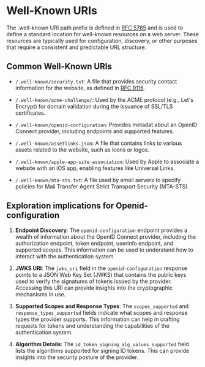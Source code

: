 # Well-Known URIs

The .well-known URI path prefix is defined in [RFC 5785](https://datatracker.ietf.org/doc/html/rfc5785) and is used to define a standard location for well-known resources on a web server. These resources are typically used for configuration, discovery, or other purposes that require a consistent and predictable URL structure.

## Common Well-Known URIs

- `/.well-known/security.txt`: A file that provides security contact information for the website, as defined in [RFC 9116](https://datatracker.ietf.org/doc/html/rfc9116).

- `/.well-known/acme-challenge/`: Used by the ACME protocol (e.g., Let's Encrypt) for domain validation during the issuance of SSL/TLS certificates.

- `/.well-known/openid-configuration`: Provides metadat about an OpenID Connect provider, including endpoints and supported features.

- `/.well-known/assetlinks.json`: A file that contains links to various assets related to the website, such as icons or logos.

- `/.well-known/apple-app-site-association`: Used by Apple to associate a website with an iOS app, enabling features like Universal Links.

- `/.well-known/mta-sts.txt`: A file used by email servers to specify policies for Mail Transfer Agent Strict Transport Security (MTA-STS).


## Exploration implications for Openid-configuration

1. **Endpoint Discovery**: The `openid-configuration` endpoint provides a wealth of information about the OpenID Connect provider, including the authorization endpoint, token endpoint, userinfo endpoint, and supported scopes. This information can be used to understand how to interact with the authentication system.

2. **JWKS URI**: The `jwks_uri` field in the `openid-configuration` response points to a JSON Web Key Set (JWKS) that contains the public keys used to verify the signatures of tokens issued by the provider. Accessing this URI can provide insights into the cryptographic mechanisms in use.

3. **Supported Scopes and Response Types**: The `scopes_supported` and `response_types_supported` fields indicate what scopes and response types the provider supports. This information can help in crafting requests for tokens and understanding the capabilities of the authentication system.

4. **Algorithm Details**: The `id_token_signing_alg_values_supported` field lists the algorithms supported for signing ID tokens. This can provide insights into the security posture of the provider.


